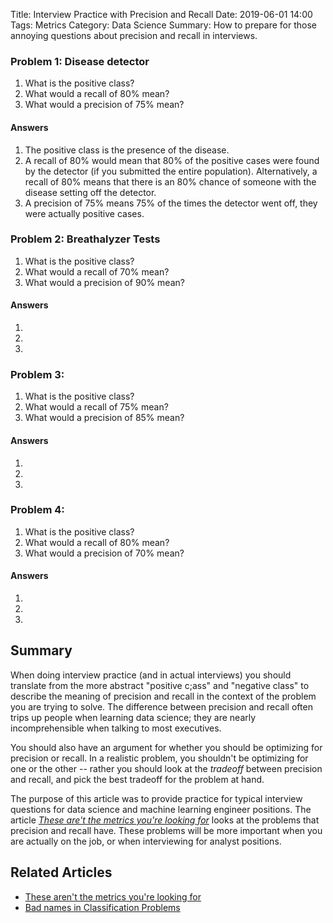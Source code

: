 Title: Interview Practice with Precision and Recall 
Date: 2019-06-01 14:00
Tags: Metrics
Category: Data Science 
Summary: How to prepare for those annoying questions about precision and recall in interviews.


### Problem 1: Disease detector

1. What is the positive class?
2. What would a recall of 80% mean?
3. What would a precision of 75% mean?

#### Answers

1. The positive class is the presence of the disease.
2. A recall of 80% would mean that 80% of the positive cases were found by the detector (if you submitted the entire population). Alternatively, a recall of 80% means that there is an 80% chance of someone with the disease setting off the detector.
3. A precision of 75% means 75% of the times the detector went off, they were actually positive cases.

### Problem 2: Breathalyzer Tests

1. What is the positive class?
2. What would a recall of 70% mean?
3. What would a precision of 90% mean?

#### Answers

1. 
2.
3.

### Problem 3: 

1. What is the positive class?
2. What would a recall of 75% mean?
3. What would a precision of 85% mean?

#### Answers

1.
2.
3.

### Problem 4: 

1. What is the positive class?
2. What would a recall of 80% mean?
3. What would a precision of 70% mean? 

#### Answers

1.
2.
3.

## Summary

When doing interview practice (and in actual interviews) you should translate from the more abstract "positive c;ass" and "negative class" to describe the meaning of precision and recall in the context of the problem you are trying to solve. The difference between precision and recall often trips up people when learning data science; they are nearly incomprehensible when talking to most executives.

You should also have an argument for whether you should be optimizing for precision or recall. In a realistic problem, you shouldn't be optimizing for one or the other -- rather you should look at the _tradeoff_ between precision and recall, and pick the best tradeoff for the problem at hand.

The purpose of this article was to provide practice for typical interview questions for data science and machine learning engineer positions. The article [_These are't the metrics you're looking for_]() looks at the problems that precision and recall have. These problems will be more important when you are actually on the job, or when interviewing for analyst positions.

## Related Articles

* [These aren't the metrics you're looking for]()
* [Bad names in Classification Problems](/the-bad-names-in-classification-problems.html)

